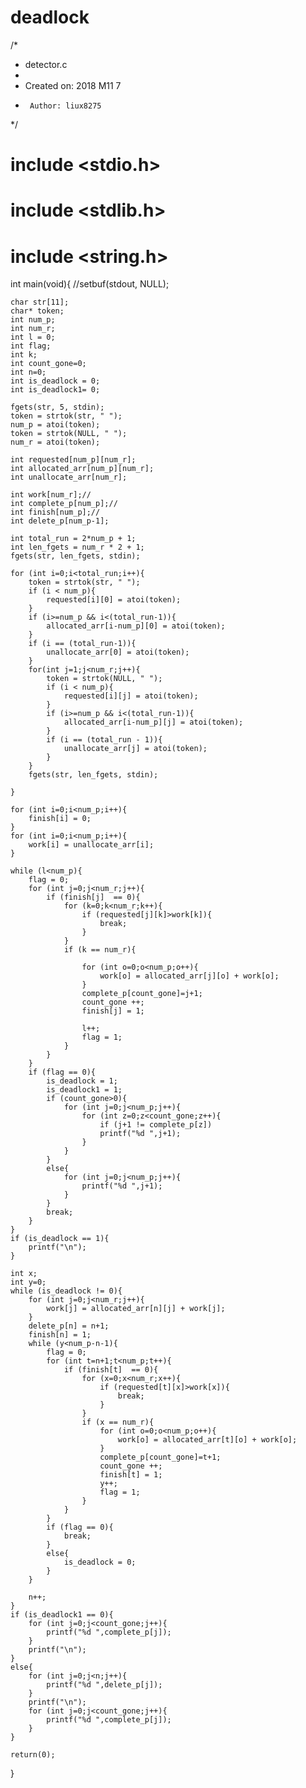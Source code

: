 # deadlock
/*
 * detector.c
 *
 *  Created on: 2018 M11 7
 *      Author: liux8275
 */

# include <stdio.h>
# include <stdlib.h>
# include <string.h>

int main(void){
	//setbuf(stdout, NULL);

	char str[11];
	char* token;
	int num_p;
	int num_r;
	int l = 0;
	int flag;
	int k;
	int count_gone=0;
	int n=0;
	int is_deadlock = 0;
	int is_deadlock1= 0;

	fgets(str, 5, stdin);
	token = strtok(str, " ");
	num_p = atoi(token);
	token = strtok(NULL, " ");
	num_r = atoi(token);

	int requested[num_p][num_r];
	int allocated_arr[num_p][num_r];
	int unallocate_arr[num_r];

	int work[num_r];//
	int complete_p[num_p];//
	int finish[num_p];//
	int delete_p[num_p-1];

	int total_run = 2*num_p + 1;
	int len_fgets = num_r * 2 + 1;
	fgets(str, len_fgets, stdin);

	for (int i=0;i<total_run;i++){
		token = strtok(str, " ");
		if (i < num_p){
			requested[i][0] = atoi(token);
		}
		if (i>=num_p && i<(total_run-1)){
			allocated_arr[i-num_p][0] = atoi(token);
		}
		if (i == (total_run-1)){
			unallocate_arr[0] = atoi(token);
		}
		for(int j=1;j<num_r;j++){
			token = strtok(NULL, " ");
			if (i < num_p){
				requested[i][j] = atoi(token);
			}
			if (i>=num_p && i<(total_run-1)){
				allocated_arr[i-num_p][j] = atoi(token);
			}
			if (i == (total_run - 1)){
				unallocate_arr[j] = atoi(token);
			}
		}
		fgets(str, len_fgets, stdin);

	}

	for (int i=0;i<num_p;i++){
		finish[i] = 0;
	}
	for (int i=0;i<num_p;i++){
		work[i] = unallocate_arr[i];
	}

	while (l<num_p){
		flag = 0;
		for (int j=0;j<num_r;j++){
			if (finish[j]  == 0){
				for (k=0;k<num_r;k++){
					if (requested[j][k]>work[k]){
						break;
					}
				}
				if (k == num_r){

					for (int o=0;o<num_p;o++){
						work[o] = allocated_arr[j][o] + work[o];
					}
					complete_p[count_gone]=j+1;
					count_gone ++;
					finish[j] = 1;

					l++;
					flag = 1;
				}
			}
		}
		if (flag == 0){
			is_deadlock = 1;
			is_deadlock1 = 1;
			if (count_gone>0){
				for (int j=0;j<num_p;j++){
					for (int z=0;z<count_gone;z++){
						if (j+1 != complete_p[z])
						printf("%d ",j+1);
					}
				}
			}
			else{
				for (int j=0;j<num_p;j++){
					printf("%d ",j+1);
				}
			}
			break;
		}
	}
	if (is_deadlock == 1){
		printf("\n");
	}

	int x;
	int y=0;
	while (is_deadlock != 0){
		for (int j=0;j<num_r;j++){
			work[j] = allocated_arr[n][j] + work[j];
		}
		delete_p[n] = n+1;
		finish[n] = 1;
		while (y<num_p-n-1){
			flag = 0;
			for (int t=n+1;t<num_p;t++){
				if (finish[t]  == 0){
					for (x=0;x<num_r;x++){
						if (requested[t][x]>work[x]){
							break;
						}
					}
					if (x == num_r){
						for (int o=0;o<num_p;o++){
							work[o] = allocated_arr[t][o] + work[o];
						}
						complete_p[count_gone]=t+1;
						count_gone ++;
						finish[t] = 1;
						y++;
						flag = 1;
					}
				}
			}
			if (flag == 0){
				break;
			}
			else{
				is_deadlock = 0;
			}
		}

		n++;
	}
	if (is_deadlock1 == 0){
		for (int j=0;j<count_gone;j++){
			printf("%d ",complete_p[j]);
		}
		printf("\n");
	}
	else{
		for (int j=0;j<n;j++){
			printf("%d ",delete_p[j]);
		}
		printf("\n");
		for (int j=0;j<count_gone;j++){
			printf("%d ",complete_p[j]);
		}
	}

	return(0);
}
